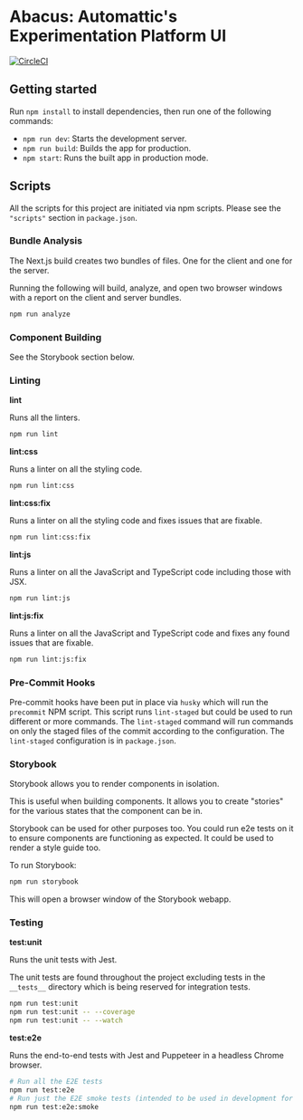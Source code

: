 # Abacus: Automattic's Experimentation Platform UI

[![CircleCI](https://circleci.com/gh/Automattic/abacus.svg?style=svg)](https://circleci.com/gh/Automattic/abacus)

## Getting started

Run `npm install` to install dependencies, then run one of the following commands:

- `npm run dev`: Starts the development server.
- `npm run build`: Builds the app for production.
- `npm start`: Runs the built app in production mode.

## Scripts

All the scripts for this project are initiated via npm scripts. Please see the `"scripts"` section in `package.json`.

### Bundle Analysis

The Next.js build creates two bundles of files. One for the client and one for the server.

Running the following will build, analyze, and open two browser windows with a report on the client and server bundles.

```sh
npm run analyze
```

### Component Building

See the Storybook section below.

### Linting

**lint**

Runs all the linters.

```sh
npm run lint
```

**lint:css**

Runs a linter on all the styling code.

```sh
npm run lint:css
```

**lint:css:fix**

Runs a linter on all the styling code and fixes issues that are fixable.

```sh
npm run lint:css:fix
```

**lint:js**

Runs a linter on all the JavaScript and TypeScript code including those with JSX.

```sh
npm run lint:js
```

**lint:js:fix**

Runs a linter on all the JavaScript and TypeScript code and fixes any found issues that are fixable.

```sh
npm run lint:js:fix
```

### Pre-Commit Hooks

Pre-commit hooks have been put in place via `husky` which will run the `precommit` NPM script. This script runs `lint-staged` but could be used to run different or more commands. The `lint-staged` command will run commands on only the staged files of the commit according to the configuration. The `lint-staged` configuration is in `package.json`.

### Storybook

Storybook allows you to render components in isolation.

This is useful when building components. It allows you to create "stories" for the various states that the component can be in.

Storybook can be used for other purposes too. You could run e2e tests on it to ensure components are functioning as expected. It could be used to render a style guide too.

To run Storybook:

```sh
npm run storybook
```

This will open a browser window of the Storybook webapp.

### Testing

**test:unit**

Runs the unit tests with Jest.

The unit tests are found throughout the project excluding tests in the `__tests__` directory which is being reserved for integration tests.

```sh
npm run test:unit
npm run test:unit -- --coverage
npm run test:unit -- --watch
```

**test:e2e**

Runs the end-to-end tests with Jest and Puppeteer in a headless Chrome browser.

```sh
# Run all the E2E tests
npm run test:e2e
# Run just the E2E smoke tests (intended to be used in development for quick iterations)
npm run test:e2e:smoke
```
